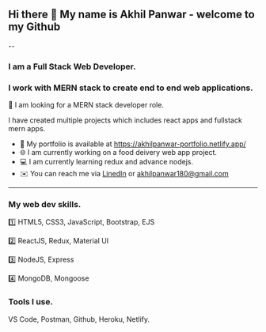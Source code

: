 ## Hi there 👋 My name is Akhil Panwar - welcome to my Github
--

### **I am a Full Stack Web Developer**.
### I work with **MERN** stack to create end to end web applications.
:eyes: I am looking for a MERN stack developer role.

I have created multiple projects which includes react apps and fullstack mern apps.
- :open_file_folder: My portfolio is available at https://akhilpanwar-portfolio.netlify.app/
- :globe_with_meridians: I am currently working on a food deivery web app project.
- :computer: I am currently learning redux and advance nodejs.
- :envelope: You can reach me via [LinedIn](https://www.linkedin.com/in/akhil-panwar-/) or akhilpanwar180@gmail.com
---
### My web dev skills.
:one: HTML5, CSS3, JavaScript, Bootstrap, EJS

:two: ReactJS, Redux, Material UI 

:three: NodeJS, Express

:four: MongoDB, Mongoose
### Tools I use.
VS Code, Postman, Github, Heroku, Netlify.






